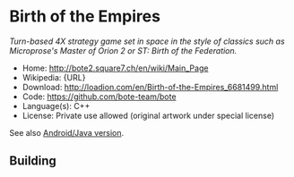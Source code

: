 # Birth of the Empires

_Turn-based 4X strategy game set in space in the style of classics such as Microprose's Master of Orion 2 or ST: Birth of the Federation._

- Home: http://bote2.square7.ch/en/wiki/Main_Page
- Wikipedia: {URL}
- Download: http://loadion.com/en/Birth-of-the-Empires_6681499.html
- Code: https://github.com/bote-team/bote
- Language(s): C++
- License: Private use allowed (original artwork under special license)

See also [Android/Java version](https://bitbucket.org/sarkanyi/bote-libgdx/).

## Building


